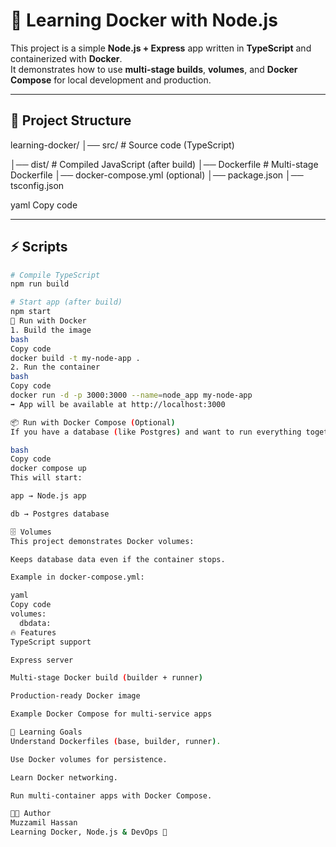 # 🚀 Learning Docker with Node.js

This project is a simple **Node.js + Express** app written in **TypeScript** and containerized with **Docker**.  
It demonstrates how to use **multi-stage builds**, **volumes**, and **Docker Compose** for local development and production.

---

## 📂 Project Structure
learning-docker/
│── src/ # Source code (TypeScript)

│── dist/ # Compiled JavaScript (after build)
│── Dockerfile # Multi-stage Dockerfile
│── docker-compose.yml (optional)
│── package.json
│── tsconfig.json

yaml
Copy code

---

## ⚡ Scripts
```bash
# Compile TypeScript
npm run build

# Start app (after build)
npm start
🐳 Run with Docker
1. Build the image
bash
Copy code
docker build -t my-node-app .
2. Run the container
bash
Copy code
docker run -d -p 3000:3000 --name=node_app my-node-app
➡️ App will be available at http://localhost:3000

📦 Run with Docker Compose (Optional)
If you have a database (like Postgres) and want to run everything together, use Docker Compose.

bash
Copy code
docker compose up
This will start:

app → Node.js app

db → Postgres database

🗄️ Volumes
This project demonstrates Docker volumes:

Keeps database data even if the container stops.

Example in docker-compose.yml:

yaml
Copy code
volumes:
  dbdata:
🔥 Features
TypeScript support

Express server

Multi-stage Docker build (builder + runner)

Production-ready Docker image

Example Docker Compose for multi-service apps

📖 Learning Goals
Understand Dockerfiles (base, builder, runner).

Use Docker volumes for persistence.

Learn Docker networking.

Run multi-container apps with Docker Compose.

👨‍💻 Author
Muzzamil Hassan
Learning Docker, Node.js & DevOps 🚀